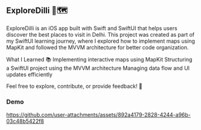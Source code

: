 ## ExploreDilli 🌆🗺️
ExploreDilli is an iOS app built with Swift and SwiftUI that helps users discover the best places to visit in Delhi. 
This project was created as part of my SwiftUI learning journey, where I explored how to implement maps using MapKit and followed the MVVM architecture for better code organization.

What I Learned 📚
Implementing interactive maps using MapKit
Structuring a SwiftUI project using the MVVM architecture
Managing data flow and UI updates efficiently

Feel free to explore, contribute, or provide feedback! 🚀

### Demo

https://github.com/user-attachments/assets/892a4179-2828-4244-a96b-03c48b5422f8

